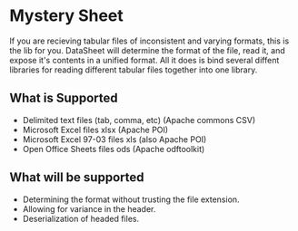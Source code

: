 # Mystery Sheet

If you are recieving tabular files of inconsistent and varying formats, this is
the lib for you. DataSheet will determine the format of the file, read it, and 
expose it's contents in a unified format. All it does is bind several diffent
libraries for reading different tabular files together into one library.

## What is Supported

  - Delimited text files (tab, comma, etc) (Apache commons CSV)
  - Microsoft Excel files xlsx (Apache POI)
  - Microsoft Excel 97-03 files xls (also Apache POI)
  - Open Office Sheets files ods (Apache odftoolkit)

## What will be supported

 - Determining the format without trusting the file extension.
 - Allowing for variance in the header.
 - Deserialization of headed files.

